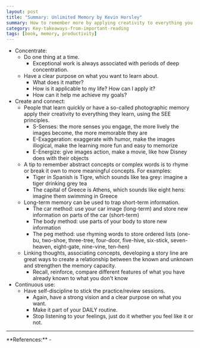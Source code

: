 ```yaml
---
layout: post
title: "Summary: Unlimited Memory by Kevin Horsley"
summary: How to remember more by applying creativity to everything you learn.
category: Key-takeaways-from-important-reading
tags: [book, memory, productivity]
---
```


- Concentrate:
  - Do one thing at a time.
    - Exceptional work is always associated with periods of deep concentration.
  - Have a clear purpose on what you want to learn about.
    - What does it matter?
    - How is it applicable to my life? How can I apply it?
    - How can it help me achieve my goals?
- Create and connect:
  - People that learn quickly or have a so-called photographic memory apply their creativity to everything they learn, using the SEE principles.
    - S-Senses: the more senses you engage, the more lively the images become, the more memorable they are
    - E-Exaggeration: exaggerate with humor, make the images illogical, make the learning more fun and easy to memorize
    - E-Energize: give images action, make a movie, like how Disney does with their objects
  - A tip to remember abstract concepts or complex words is to rhyme or break it own to more meaningful concepts. For examples:
    - Tiger in Spanish is Tigre, which sounds like tea grey: imagine a tiger drinking grey tea
    - The capital of Greece is Athens, which sounds like eight hens: imagine them swimming in Greece
  - Long-term memory can be used to trap short-term information.
    - The car method: use your car image (long-term) and store new information on parts of the car (short-term)
    - The body method: use parts of your body to store new information
    - The peg method: use rhyming words to store ordered lists (one-bu, two-shoe, three-tree, four-door, five-hive, six-stick, seven-heaven, eight-gate, nine-vine, ten-hen)
  - Linking thoughts, associating concepts, developing a story line are great ways to create a relationship between the known and unknown and strengthen the memory capacity.
    - Recall, reinforce, compare different features of what you have already known to what you don't know
- Continuous use:
  - Have self-discipline to stick the practice/review sessions.
    - Again, have a strong vision and a clear purpose on what you want.
    - Make it part of your DAILY routine.
    - Stop listening to your feelings, just do it whether you feel like it or not.

<hr>
**References:**
- <https://www.goodreads.com/book/show/20958539-unlimited-memory>
